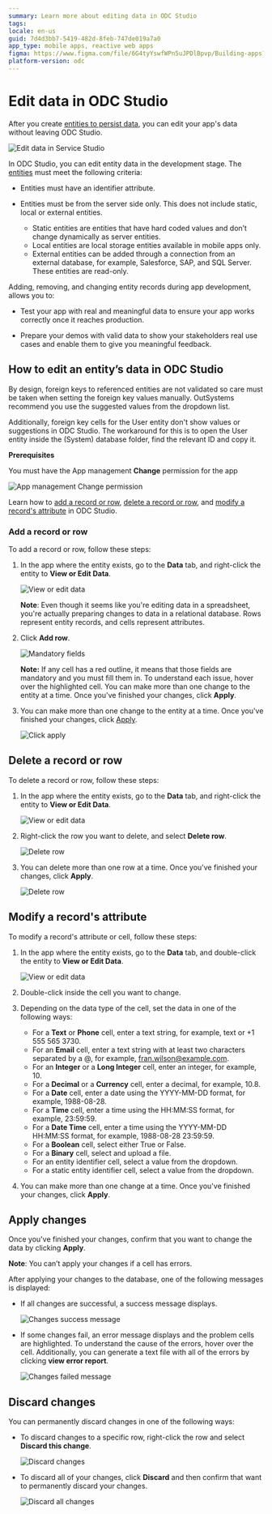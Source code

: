 ```yaml
---
summary: Learn more about editing data in ODC Studio
tags:
locale: en-us
guid: 7d4d3bb7-5419-482d-8feb-747de019a7a0
app_type: mobile apps, reactive web apps
figma: https://www.figma.com/file/6G4tyYswfWPn5uJPDlBpvp/Building-apps?type=design&node-id=4035%3A137&mode=design&t=3vXcogcuIh9sw9aQ-1
platform-version: odc
---
```


# Edit data in ODC Studio 

After you create [entities to persist data](../data/modeling/entity-create.md), you can edit your app's data without leaving ODC Studio.

![Edit data in Service Studio](images/edit-data-odcs.png)

In ODC Studio, you can edit entity data in the development stage. The [entities](../data/modeling/entity.md) must meet the following criteria:

* Entities must have an identifier attribute.

* Entities must be from the server side only. This does not include static, local or external entities.

    * Static entities are entities that have hard coded values and don’t change dynamically as server entities.
    * Local entities are local storage entities available in mobile apps only.
    * External entities can be added through a connection from an external database, for example, Salesforce, SAP, and SQL Server. These entities are read-only. 

Adding, removing, and changing entity records during app development, allows you to:

* Test your app with real and meaningful data to ensure your app works correctly once it reaches production.

* Prepare your demos with valid data to show your stakeholders real use cases and enable them to give you meaningful feedback.

## How to edit an entity’s data in ODC Studio

<div class="info" markdown="1">

By design, foreign keys to referenced entities are not validated so care must be taken when setting the foreign key values manually. OutSystems recommend you use the suggested values from the dropdown list.

Additionally, foreign key cells for the User entity don't show values or suggestions in ODC Studio. The workaround for this is to open the User entity inside the (System) database folder, find the relevant ID and copy it.

</div>

**Prerequisites**

You must have the App management **Change** permission for the app

![App management Change permission](images/edit-data-change-permission-odcs.png)

Learn how to [add a record or row](#add-a-record-or-row), [delete a record or row](#delete-a-record-or-row), and [modify a record's attribute](#modify-a-records-attribute) in ODC Studio.

### Add a record or row

To add a record or row, follow these steps:

1. In the app where the entity exists, go to the **Data** tab, and right-click the entity to **View or Edit Data**.

    ![View or edit data](images/edit-data-view-edit-odcs.png)

    **Note**: Even though it seems like you're editing data in a spreadsheet, you're actually preparing changes to data in a relational database. Rows represent entity records, and cells represent attributes.

 1. Click **Add row**.

    ![Mandatory fields](images/edit-data-mandatory-fields-odcs.png)

    **Note:** If any cell has a red outline, it means that those fields are mandatory and you must fill them in. To understand each issue, hover over the highlighted cell. You can make more than one change to the entity at a time. Once you've finished your changes, click **Apply**.

1. You can make more than one change to the entity at a time. Once you've finished your changes, click [Apply](#apply-changes).

    ![Click apply](images/edit-data-add-row-odcs.png)

## Delete a record or row

To delete a record or row, follow these steps:
 
1. In the app where the entity exists, go to the **Data** tab, and right-click the entity to **View or Edit Data**.

    ![View or edit data](images/edit-data-view-edit-odcs.png)

1. Right-click the row you want to delete, and select **Delete row**.

    ![Delete row](images/edit-data-delete-row-odcs.png)

1. You can delete more than one row at a time. Once you've  finished your changes, click **Apply**.

    ![Delete row](images/edit-data-delete-row-apply-odcs.png)

## Modify a record's attribute

To modify a record's attribute or cell, follow these steps:

1. In the app where the entity exists, go to the **Data** tab, and double-click the entity to **View or Edit Data**.

    ![View or edit data](images/edit-data-view-edit-odcs.png)

1. Double-click inside the cell you want to change.

1. Depending on the data type of the cell, set the data in one of the following ways:

    * For a **Text** or **Phone** cell, enter a text string, for example, text or +1 555 565 3730.
    * For an **Email** cell, enter a text string with at least two characters separated by a @, for example, fran.wilson@example.com.
    * For an **Integer** or a **Long Integer** cell, enter an integer, for example, 10.
    * For a **Decimal** or a **Currency** cell, enter a decimal, for example, 10.8.
    * For a **Date** cell, enter a date using the YYYY-MM-DD format, for example, 1988-08-28.
    * For a **Time** cell, enter a time using the HH:MM:SS format, for example, 23:59:59.
    * For a **Date Time** cell, enter a time using the YYYY-MM-DD HH:MM:SS format, for example, 1988-08-28 23:59:59.
    * For a **Boolean** cell, select either True or False.
    * For a **Binary** cell, select and upload a file.
    * For an entity identifier cell, select a value from the dropdown.
    * For a static entity identifier cell, select a value from the dropdown.

1. You can make more than one change at a time. Once you've finished your changes, click **Apply**.

## Apply changes

Once you've finished your changes, confirm that you want to change the data by clicking **Apply**. 

**Note**: You can’t apply your changes if a cell has errors.

After applying your changes to the database, one of the following messages is displayed:

* If all changes are successful, a success message displays.

    ![Changes success message](images/edit-data-changes-success-odcs.png)

* If some changes fail, an error message displays and the problem cells are highlighted. To understand the cause of the errors, hover over the cell. Additionally, you can generate a text file with all of the errors by clicking **view error report**.

    ![Changes failed message](images/edit-data-changes-failed-odcs.png)

## Discard changes

You can permanently discard changes in one of the following ways:

* To discard changes to a specific row, right-click the row and select **Discard this change**.

    ![Discard changes](images/edit-data-discard-odcs.png)

* To discard all of your changes, click **Discard** and then confirm that want to permanently discard your changes.

    ![Discard all changes](images/edit-data-discard-all-changes-odcs.png)
